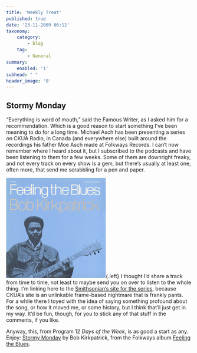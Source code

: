 ```yaml
---
title: 'Weekly Treat'
published: true
date: '23-11-2009 06:12'
taxonomy:
    category:
        - blog
    tag:
        - General
summary:
    enabled: '1'
subhead: " "
header_image: '0'
---
```


## Stormy Monday

“Everything is word of mouth,” said the Famous Writer, as I asked him for a recommendation. Which is a good reason to start something I've been meaning to do for a long time. Michael Asch has been presenting a series on CKUA Radio, in Canada (and everywhere else) built around the recordings his father Moe Asch made at Folkways Records. I can‘t now remember where I heard about it, but I subscribed to the podcasts and have been listening to them for a few weeks. Some of them are downright freaky, and not every track on every show is a gem, but there‘s usually at least one, often more, that send me scrabbling for a pen and paper.

![Album cover, Feeling the BLues by Bob Kirkpatrick](FW31032.jpg){.left} I thought I‘d share a track from time to time, not least to maybe send you on over to listen to the whole thing. I‘m linking here to the [Smithsonian‘s site for the series](https://folkways.si.edu/sounds-grow-radio-podcast-series-hosted-michael-asch-ckua-radio-network/music/smithsonian), because CKUA‘s site is an unlinkable frame-based nightmare that is frankly pants. For a while there I toyed with the idea of saying something profound about the song, or how it moved me, or some history, but I think that‘ll just get in my way. It‘d be fun, though, for you to stick any of that stuff in the comments, if you like.

Anyway, this, from Program 12 _Days of the Week_, is as good a start as any. Enjoy: [Stormy Monday](Stormy-Monday.mp3) by Bob Kirkpatrick, from the Folkways album [Feeling the Blues](https://folkways.si.edu/bob-kirkpatrick/feeling-the-blues/american-folk/music/album/smithsonian).
